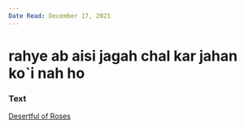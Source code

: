 ```yaml
---
Date Read: December 17, 2021
---
```


# rahye ab aisi jagah chal kar jahan ko`i nah ho

### Text
[Desertful of Roses](http://www.columbia.edu/itc/mealac/pritchett/00ghalib/127/index_127.html)

